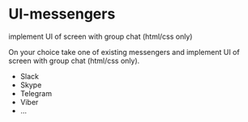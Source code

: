 # UI-messengers
implement UI of screen with group chat (html/css only)

On your choice take one of existing messengers and implement UI of screen with group chat (html/css only).
 - Slack
 - Skype
 - Telegram
 - Viber
 - …